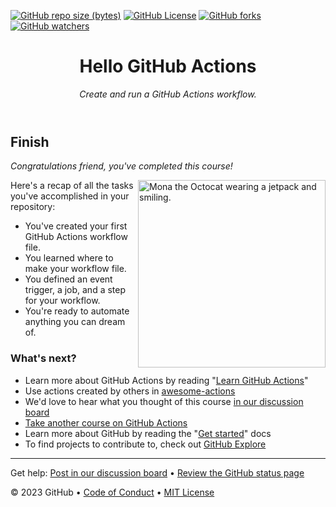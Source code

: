 [![GitHub repo size (bytes)](https://img.shields.io/github/languages/code-size/skins-uk/skills-hello-github-actions)](https://github.com/skins-uk/skills-hello-github-actions)
[![GitHub License](https://img.shields.io/github/license/skins-uk/skills-hello-github-actions)](https://github.com/skins-uk/skills-hello-github-actions)
[![GitHub forks](https://img.shields.io/github/forks/Skins-uk/skills-hello-github-actions)](https://github.com/skins-uk/skills-hello-github-actions)
[![GitHub watchers](https://img.shields.io/github/watchers/Skins-uk/skills-hello-github-actions)](https://github.com/skins-uk/skills-hello-github-actions)
<header>

# Hello GitHub Actions

_Create and run a GitHub Actions workflow._

</header>

## Finish

_Congratulations friend, you've completed this course!_

<img src=https://octodex.github.com/images/jetpacktocat.png alt="Mona the Octocat wearing a jetpack and smiling." width=300 align=right>

Here's a recap of all the tasks you've accomplished in your repository:

- You've created your first GitHub Actions workflow file.
- You learned where to make your workflow file.
- You defined an event trigger, a job, and a step for your workflow.
- You're ready to automate anything you can dream of.

### What's next?

- Learn more about GitHub Actions by reading "[Learn GitHub Actions](https://docs.github.com/actions/learn-github-actions)"
- Use actions created by others in [awesome-actions](https://github.com/sdras/awesome-actions)
- We'd love to hear what you thought of this course [in our discussion board](https://github.com/orgs/skills/discussions/categories/hello-github-actions)
- [Take another course on GitHub Actions](https://skills.github.com/#automate-workflows-with-github-actions)
- Learn more about GitHub by reading the "[Get started](https://docs.github.com/get-started)" docs
- To find projects to contribute to, check out [GitHub Explore](https://github.com/explore)

<footer>

---

Get help: [Post in our discussion board](https://github.com/orgs/skills/discussions/categories/hello-github-actions) &bull; [Review the GitHub status page](https://www.githubstatus.com/)

&copy; 2023 GitHub &bull; [Code of Conduct](https://www.contributor-covenant.org/version/2/1/code_of_conduct/code_of_conduct.md) &bull; [MIT License](https://gh.io/mit)

</footer>
